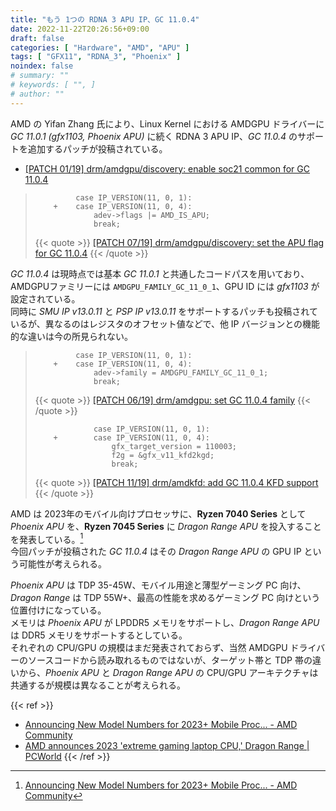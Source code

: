 ```yaml
---
title: "もう 1つの RDNA 3 APU IP、GC 11.0.4"
date: 2022-11-22T20:26:56+09:00
draft: false
categories: [ "Hardware", "AMD", "APU" ]
tags: [ "GFX11", "RDNA_3", "Phoenix" ]
noindex: false
# summary: ""
# keywords: [ "", ]
# author: ""
---
```


AMD の Yifan Zhang 氏により、Linux Kernel における AMDGPU ドライバーに *GC 11.0.1 (gfx1103, Phoenix APU)* に続く RDNA 3 APU IP、*GC 11.0.4* のサポートを追加するパッチが投稿されている。  

 * [[PATCH 01/19] drm/amdgpu/discovery: enable soc21 common for GC 11.0.4](https://lists.freedesktop.org/archives/amd-gfx/2022-November/086807.html)

 >         
 >          	case IP_VERSION(11, 0, 1):
 >         +	case IP_VERSION(11, 0, 4):
 >          		adev->flags |= AMD_IS_APU;
 >          		break;
 >         
 > {{< quote >}} [[PATCH 07/19] drm/amdgpu/discovery: set the APU flag for GC 11.0.4](https://lists.freedesktop.org/archives/amd-gfx/2022-November/086813.html) {{< /quote >}}

*GC 11.0.4* は現時点では基本 *GC 11.0.1* と共通したコードパスを用いており、AMDGPUファミリーには `AMDGPU_FAMILY_GC_11_0_1`、GPU ID には *gfx1103* が設定されている。  
同時に *SMU IP v13.0.11* と *PSP IP v13.0.11* をサポートするパッチも投稿されているが、異なるのはレジスタのオフセット値などで、他 IP バージョンとの機能的な違いは今の所見られない。  

 >          	case IP_VERSION(11, 0, 1):
 >         +	case IP_VERSION(11, 0, 4):
 >          		adev->family = AMDGPU_FAMILY_GC_11_0_1;
 >          		break;
 >
 > {{< quote >}} [[PATCH 06/19] drm/amdgpu: set GC 11.0.4 family](https://lists.freedesktop.org/archives/amd-gfx/2022-November/086812.html) {{< /quote >}}
 >
 >          		case IP_VERSION(11, 0, 1):
 >         +		case IP_VERSION(11, 0, 4):
 >          			gfx_target_version = 110003;
 >          			f2g = &gfx_v11_kfd2kgd;
 >          			break;
 >         
 > {{< quote >}} [[PATCH 11/19] drm/amdkfd: add GC 11.0.4 KFD support](https://lists.freedesktop.org/archives/amd-gfx/2022-November/086817.html) {{< /quote >}}

AMD は 2023年のモバイル向けプロセッサに、**Ryzen 7040 Series** として *Phoenix APU* を、**Ryzen 7045 Series** に *Dragon Range APU* を投入することを発表している。[^dragon_range]  
今回パッチが投稿された *GC 11.0.4* はその *Dragon Range APU* の GPU IP という可能性が考えられる。  

*Phoenix APU* は TDP 35-45W、モバイル用途と薄型ゲーミング PC 向け、*Dragon Range* は TDP 55W+、最高の性能を求めるゲーミング PC 向けという位置付けになっている。  
メモリは *Phoenix APU* が LPDDR5 メモリをサポートし、*Dragon Range APU* は DDR5 メモリをサポートするとしている。  
それぞれの CPU/GPU の規模はまだ発表されておらず、当然 AMDGPU ドライバーのソースコードから読み取れるものではないが、ターゲット帯と TDP 帯の違いから、*Phoenix APU* と *Dragon Range APU* の CPU/GPU アーキテクチャは共通するが規模は異なることが考えられる。  

[^dragon_range]: [Announcing New Model Numbers for 2023+ Mobile Proc... - AMD Community](https://community.amd.com/t5/corporate/announcing-new-model-numbers-for-2023-mobile-processors/ba-p/543985)

{{< ref >}}
 * [Announcing New Model Numbers for 2023+ Mobile Proc... - AMD Community](https://community.amd.com/t5/corporate/announcing-new-model-numbers-for-2023-mobile-processors/ba-p/543985)
 * [AMD announces 2023 'extreme gaming laptop CPU,' Dragon Range | PCWorld](https://www.pcworld.com/article/697301/amd-announces-2023-extreme-gaming-laptop-cpu-dragon-range.html)
{{< /ref >}}
